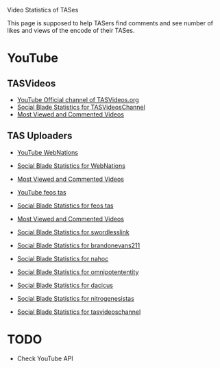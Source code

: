 Video Statistics of TASes

This page is supposed to help TASers find comments and see number of likes and views of the encode of their TASes.

# YouTube

## TASVideos
- [YouTube Official channel of TASVideos.org](https://www.youtube.com/c/TASVideosChannel/)
- [Social Blade Statistics for TASVideosChannel](https://socialblade.com/youtube/user/tasvideoschannel)
- [Most Viewed and Commented Videos](https://socialblade.com/youtube/user/tasvideoschannel/videos/mostviewed)

## TAS Uploaders
- [YouTube WebNations](https://www.youtube.com/c/webnations)
- [Social Blade Statistics for WebNations](https://socialblade.com/youtube/user/tasvideoschannel)
- [Most Viewed and Commented Videos](https://socialblade.com/youtube/c/webnations/videos/mostviewed)

- [YouTube feos tas](https://www.youtube.com/c/feostas/)
- [Social Blade Statistics for feos tas](https://socialblade.com/youtube/c/feostas)
- [Most Viewed and Commented Videos](https://socialblade.com/youtube/c/feostas/videos/mostviewed)

- [Social Blade Statistics for swordlesslink](https://socialblade.com/youtube/c/swordlesslink/videos/mostviewed)
- [Social Blade Statistics for brandonevans211](https://socialblade.com/youtube/c/brandonevans211/videos/mostviewed)
- [Social Blade Statistics for nahoc](https://socialblade.com/youtube/c/nahoc/videos/mostviewed)
- [Social Blade Statistics for omnipotententity](https://socialblade.com/youtube/user/omnipotententity/videos/mostviewed)
- [Social Blade Statistics for dacicus](https://socialblade.com/youtube/user/dacicus/videos/mostviewed)
- [Social Blade Statistics for nitrogenesistas](https://socialblade.com/youtube/user/nitrogenesistas/videos/mostviewed)
- [Social Blade Statistics for tasvideoschannel](https://socialblade.com/youtube/user/tasvideoschannel/otherchans/views/featured)

# TODO
- Check YouTube API